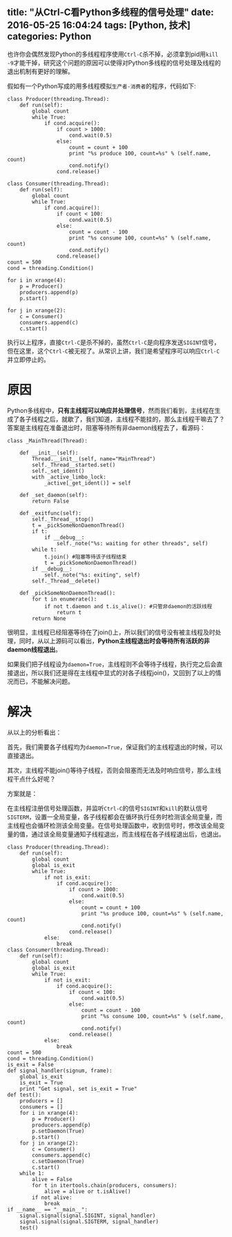 title: "从Ctrl-C看Python多线程的信号处理"
date: 2016-05-25 16:04:24
tags: [Python, 技术]
categories: Python 
---
也许你会偶然发现Python的多线程程序使用`Ctrl-C`杀不掉，必须拿到pid用`kill -9`才能干掉，研究这个问题的原因可以使得对Python多线程的信号处理及线程的退出机制有更好的理解。

假如有一个Python写成的用多线程模拟`生产者-消费者`的程序，代码如下:

    class Producer(threading.Thread):
        def run(self):
            global count
            while True:
                if cond.acquire():
                    if count > 1000:
                        cond.wait(0.5)
                    else:
                        count = count + 100
                        print "%s produce 100, count=%s" % (self.name, count)
                        cond.notify()
                    cond.release()

    class Consumer(threading.Thread):
        def run(self):
            global count
            while True:
                if cond.acquire():
                    if count < 100:
                        cond.wait(0.5)
                    else:
                        count = count - 100
                        print "%s consume 100, count=%s" % (self.name, count)
                        cond.notify()
                    cond.release()
    count = 500
    cond = threading.Condition()

    for i in xrange(4):
        p = Producer()
        producers.append(p)
        p.start()

    for j in xrange(2):
        c = Consumer()
        consumers.append(c)
        c.start()

执行以上程序，直接`Ctrl-C`是杀不掉的，虽然`Ctrl-C`是向程序发送`SIGINT`信号，但在这里，这个`Ctrl-C`被无视了。从常识上讲，我们是希望程序可以响应`Ctrl-C`并立即停止的。

原因
===
Python多线程中，**只有主线程可以响应并处理信号**，然而我们看到，主线程在生成了各子线程之后，就歇了，我们知道，主线程不能挂的，那么主线程干嘛去了？答案是主线程在准备退出时，阻塞等待所有非daemon线程去了，看源码：

    class _MainThread(Thread):

        def __init__(self):
            Thread.__init__(self, name="MainThread")
            self._Thread__started.set()
            self._set_ident()
            with _active_limbo_lock:
                _active[_get_ident()] = self

        def _set_daemon(self):
            return False

        def _exitfunc(self):
            self._Thread__stop()
            t = _pickSomeNonDaemonThread()
            if t:
                if __debug__:
                    self._note("%s: waiting for other threads", self)
            while t:
                t.join() #阻塞等待该子线程结束
                t = _pickSomeNonDaemonThread()
            if __debug__:
                self._note("%s: exiting", self)
            self._Thread__delete()

        def _pickSomeNonDaemonThread():
            for t in enumerate():
                if not t.daemon and t.is_alive(): #只管非daemon的活跃线程
                    return t
            return None

很明显，主线程已经阻塞等待在了join()上，所以我们的信号没有被主线程及时处理，同时，从以上源码可以看出，**Python主线程退出时会等待所有活跃的非daemon线程退出**。

如果我们把子线程设为`daemon=True`，主线程则不会等待子线程，执行完之后会直接退出，所以我们还是得在主线程中显式的对各子线程join()，又回到了以上的情况而已，不能解决问题。

解决
===
从以上的分析看出：

首先，我们需要各子线程均为`daemon=True`，保证我们的主线程退出的时候，可以直接退出。

其次，主线程不能join()等待子线程，否则会阻塞而无法及时响应信号，那么主线程干点什么好呢？

方案就是：

在主线程注册信号处理函数，并监听`Ctrl-C`的信号`SIGINT`和`kill`的默认信号`SIGTERM`，设置一全局变量，各子线程都会在循环执行任务时检测该全局变量，而主线程也会循环检测该全局变量。在信号处理函数中，收到信号时，修改该全局变量的值，通过该全局变量通知子线程退出，而主线程在各子线程退出后，也退出。

    class Producer(threading.Thread):
        def run(self):
            global count
            global is_exit
            while True:
                if not is_exit:
                    if cond.acquire():
                        if count > 1000:
                            cond.wait(0.5)
                        else:
                            count = count + 100
                            print "%s produce 100, count=%s" % (self.name, count)
                            cond.notify()
                        cond.release()
                else:
                    break
    class Consumer(threading.Thread):
        def run(self):
            global count
            global is_exit
            while True:
                if not is_exit:
                    if cond.acquire():
                        if count < 100:
                            cond.wait(0.5)
                        else:
                            count = count - 100
                            print "%s consume 100, count=%s" % (self.name, count)
                            cond.notify()
                        cond.release()
                else:
                    break
    count = 500
    cond = threading.Condition()
    is_exit = False
    def signal_handler(signum, frame):
        global is_exit
        is_exit = True
        print "Get signal, set is_exit = True"
    def test():
        producers = []
        consumers = []
        for i in xrange(4):
            p = Producer()
            producers.append(p)
            p.setDaemon(True)
            p.start()
        for j in xrange(2):
            c = Consumer()
            consumers.append(c)
            c.setDaemon(True)
            c.start()
        while 1:
            alive = False
            for t in itertools.chain(producers, consumers):
                alive = alive or t.isAlive()
            if not alive:
                break
    if __name__ == "__main__":
        signal.signal(signal.SIGINT, signal_handler)
        signal.signal(signal.SIGTERM, signal_handler)
        test()
